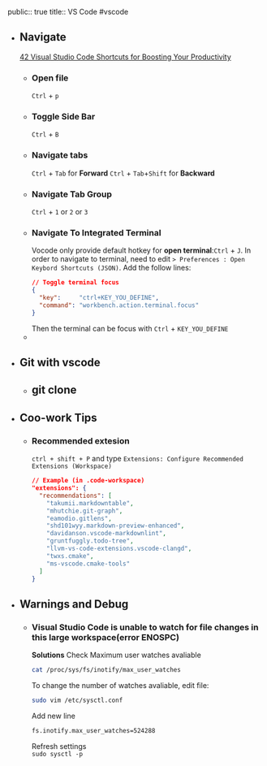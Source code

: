 public:: true
title:: VS Code
#vscode

- ## Navigate
  [42 Visual Studio Code Shortcuts for Boosting Your Productivity](https://www.sitepoint.com/visual-studio-code-keyboard-shortcuts/)
	- ### Open file
	  `Ctrl` + `p`
	- ### Toggle Side Bar
	  `Ctrl` + `B`
	- ### Navigate tabs
	  `Ctrl` + `Tab` for **Forward**
	  `Ctrl` + `Tab`+`Shift` for **Backward**
	- ### Navigate Tab Group
	  `Ctrl` + `1` or `2` or `3`
	- ### Navigate To Integrated Terminal
	  Vocode only provide default hotkey for **open terminal**:`Ctrl` + `J`. In order to navigate to terminal, need to edit `> Preferences : Open Keybord Shortcuts (JSON)`.  Add the follow lines:
	  ```json
	  // Toggle terminal focus
	  {
	    "key":     "ctrl+KEY_YOU_DEFINE",
	    "command": "workbench.action.terminal.focus"
	  }
	  ```
	  Then the terminal can be focus with `Ctrl` + `KEY_YOU_DEFINE`
	-
- ## Git with vscode
	- ## git clone
- ## Coo-work Tips
	- ### Recommended extesion
	  `ctrl + shift + P` and type `Extensions: Configure Recommended Extensions (Workspace)`
	  ```json
	  // Example (in .code-workspace)
	  "extensions": {
	    "recommendations": [
	      "takumii.markdowntable",
	      "mhutchie.git-graph",
	      "eamodio.gitlens",
	      "shd101wyy.markdown-preview-enhanced",
	      "davidanson.vscode-markdownlint",
	      "gruntfuggly.todo-tree",
	      "llvm-vs-code-extensions.vscode-clangd",
	      "twxs.cmake",
	      "ms-vscode.cmake-tools"
	    ]
	  }
	  ```
- ## Warnings and Debug
	- ### Visual Studio Code is unable to watch for file changes in this large workspace(error ENOSPC)
	  
	  **Solutions**
	  Check Maximum user watches avaliable  
	  ```bash
	  cat /proc/sys/fs/inotify/max_user_watches
	  ```
	  
	  To change the number of watches avaliable, edit file:  
	  ```bash
	  sudo vim /etc/sysctl.conf
	  ```
	  
	  Add new line  
	  ```bash
	  fs.inotify.max_user_watches=524288
	  ```
	  
	  Refresh settings  
	  `sudo sysctl -p`